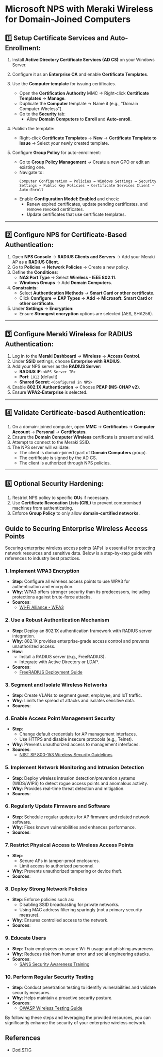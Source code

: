 # Microsoft NPS with Meraki Wireless for Domain-Joined Computers

## **1️⃣ Setup Certificate Services and Auto-Enrollment:**
1. Install **Active Directory Certificate Services (AD CS)** on your Windows Server.
2. Configure it as an **Enterprise CA** and enable **Certificate Templates**.
3. Use the **Computer template** for issuing certificates.
   - Open the **Certification Authority** MMC → Right-click **Certificate Templates** → **Manage**.
   - Duplicate the **Computer** template → Name it (e.g., "Domain Computer Wireless").
   - Go to the **Security** tab:
     - Allow **Domain Computers** to **Enroll** and **Auto-enroll**.
4. Publish the template:
   - Right-click **Certificate Templates** → **New** → **Certificate Template to Issue** → Select your newly created template.

5. Configure **Group Policy** for auto-enrollment:
   - Go to **Group Policy Management** → Create a new GPO or edit an existing one.
   - Navigate to:
     ```
     Computer Configuration → Policies → Windows Settings → Security Settings → Public Key Policies → Certificate Services Client – Auto-Enroll
     ```
   - Enable **Configuration Model: Enabled** and check:
     - Renew expired certificates, update pending certificates, and remove revoked certificates.
     - Update certificates that use certificate templates.

---

## **2️⃣ Configure NPS for Certificate-Based Authentication:**
1. Open **NPS Console** → **RADIUS Clients and Servers** → Add your Meraki AP as a **RADIUS Client**.
2. Go to **Policies** → **Network Policies** → Create a new policy.
3. Define the **Conditions**:
   - **NAS Port Type** → Select **Wireless - IEEE 802.11**.
   - **Windows Groups** → Add **Domain Computers**.
4. **Constraints**:
   - Select **Authentication Methods** → **Smart Card or other certificate**.
   - Click **Configure** → **EAP Types** → **Add** → **Microsoft: Smart Card or other certificate**.
5. Under **Settings** → **Encryption**:
   - Ensure **Strongest encryption** options are selected (AES, SHA256).

---

## **3️⃣ Configure Meraki Wireless for RADIUS Authentication:**
1. Log in to the **Meraki Dashboard** → **Wireless** → **Access Control**.
2. Under **SSID** settings, choose **Enterprise with RADIUS**.
3. Add your NPS server as the **RADIUS Server**:
   - **RADIUS IP**: `<NPS Server IP>`
   - **Port**: `1812` (default)
   - **Shared Secret**: `<Configured in NPS>`
4. Enable **802.1X Authentication** → Choose **PEAP (MS-CHAP v2)**.
5. Ensure **WPA2-Enterprise** is selected.

---

## **4️⃣ Validate Certificate-based Authentication:**
1. On a domain-joined computer, open **MMC** → **Certificates** → **Computer Account** → **Personal** → **Certificates**.
2. Ensure the **Domain Computer Wireless** certificate is present and valid.
3. Attempt to connect to the Meraki SSID.
4. The NPS server will validate:
   - The client is domain-joined (part of **Domain Computers** group).
   - The certificate is signed by the AD CS.
   - The client is authorized through NPS policies.

---

## **5️⃣ Optional Security Hardening:**
1. Restrict NPS policy to specific **OU**s if necessary.
2. Use **Certificate Revocation Lists (CRL)** to prevent compromised machines from authenticating.
3. Enforce **Group Policy** to only allow **domain-certified networks**.


## Guide to Securing Enterprise Wireless Access Points  
Securing enterprise wireless access points (APs) is essential for protecting network resources and sensitive data. Below is a step-by-step guide with references to industry best practices.  

### 1. Implement WPA3 Encryption  
   - **Step**: Configure all wireless access points to use WPA3 for authentication and encryption.  
   - **Why**: WPA3 offers stronger security than its predecessors, including protections against brute-force attacks.  
   - **Sources**:  
     - [Wi-Fi Alliance - WPA3](https://www.wi-fi.org/discover-wi-fi/security)  

### 2. Use a Robust Authentication Mechanism  
   - **Step**: Deploy an 802.1X authentication framework with RADIUS server integration.  
   - **Why**: 802.1X provides enterprise-grade access control and prevents unauthorized access.  
   - **How**:  
     - Install a RADIUS server (e.g., FreeRADIUS).  
     - Integrate with Active Directory or LDAP.  
   - **Sources**:  
     - [FreeRADIUS Deployment Guide](https://www.freeradius.org/documentation/freeradius-server/3.2.7/)  

### 3. Segment and Isolate Wireless Networks  
   - **Step**: Create VLANs to segment guest, employee, and IoT traffic.  
   - **Why**: Limits the spread of attacks and isolates sensitive data.  
   - **Sources**:  

### 4. Enable Access Point Management Security  
   - **Step**:  
     - Change default credentials for AP management interfaces.  
     - Use HTTPS and disable insecure protocols (e.g., Telnet).  
   - **Why**: Prevents unauthorized access to management interfaces.  
   - **Sources**:  
     - [NIST SP 800-153 Wireless Security Guidelines](https://csrc.nist.gov/publications/detail/sp/800-153/final)  

### 5. Implement Network Monitoring and Intrusion Detection  
   - **Step**: Deploy wireless intrusion detection/prevention systems (WIDS/WIPS) to detect rogue access points and anomalous activity.  
   - **Why**: Provides real-time threat detection and mitigation.  
   - **Sources**:   

### 6. Regularly Update Firmware and Software  
   - **Step**: Schedule regular updates for AP firmware and related network software.  
   - **Why**: Fixes known vulnerabilities and enhances performance.  
   - **Sources**:  

### 7. Restrict Physical Access to Wireless Access Points  
   - **Step**:  
     - Secure APs in tamper-proof enclosures.  
     - Limit access to authorized personnel.  
   - **Why**: Prevents unauthorized tampering or device theft.  
   - **Sources**:  

### 8. Deploy Strong Network Policies  
   - **Step**: Enforce policies such as:  
     - Disabling SSID broadcasting for private networks.  
     - Using MAC address filtering sparingly (not a primary security measure).  
   - **Why**: Ensures controlled access to the network.  
   - **Sources**:   

### 9. Educate Users  
   - **Step**: Train employees on secure Wi-Fi usage and phishing awareness.  
   - **Why**: Reduces risk from human error and social engineering attacks.  
   - **Sources**:  
     - [SANS Security Awareness Training](https://www.sans.org/security-awareness-training/)  

### 10. Perform Regular Security Testing  
   - **Step**: Conduct penetration testing to identify vulnerabilities and validate security measures.  
   - **Why**: Helps maintain a proactive security posture.  
   - **Sources**:  
     - [OWASP Wireless Testing Guide](https://owasp.org/www-project-mobile-security-testing-guide/)  

By following these steps and leveraging the provided resources, you can significantly enhance the security of your enterprise wireless network.  

## References  
- [Dod STIG](https://www.stigviewer.com/stig/network_wlan_ap-ig_management/)  